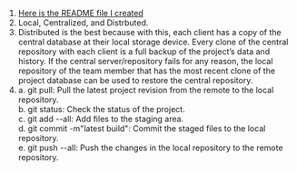 1. [Here is the README file I created](../../README.md)   
2. Local, Centralized, and Distrbuted.  
3. Distributed is the best because with this, each client has a copy of the central database at their local storage device. Every clone of the central repository with each client is a full backup of the project’s data and history. If the central server/repository fails for any reason, the local repository of the team member that has the most recent clone of the project database can be used to restore the central repository.
4. a. git pull: Pull the latest project revision from the remote to the local repository.  
b. git status: Check the status of the project.  
c. git add --all: Add files to the staging area.  
d. git commit -m"latest build": Commit the staged files to the local repository.  
e. git push --all:  Push the changes in the local repository to the remote repository.


